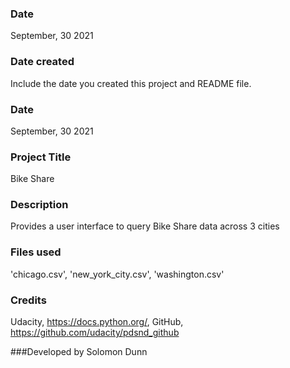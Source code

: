 ### Date
September, 30 2021

### Date created
Include the date you created this project and README file.

### Date
September, 30 2021

### Project Title
Bike Share 

### Description
Provides a user interface to query Bike Share data across 3 cities 

### Files used
'chicago.csv', 'new_york_city.csv', 'washington.csv' 

### Credits
Udacity, https://docs.python.org/, GitHub, https://github.com/udacity/pdsnd_github 

###Developed by
Solomon Dunn
